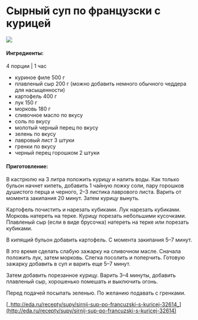 # Сырный суп по французски с курицей

![](https://s-media-cache-ak0.pinimg.com/564x/34/a3/98/34a398d3a1f085d22925140c8cca8b7a.jpg)

#### Ингредиенты:

4 порции \| 1 час

* куриное филе 500 г
* плавленый сыр 200 г \(можно добавить немного обычного чеддера для насыщенности\)
* картофель 400 г
* лук 150 г
* морковь 180 г
* сливочное масло по вкусу
* соль по вкусу
* молотый черный перец по вкусу
* зелень по вкусу
* лавровый лист 3 штуки
* гренки по вкусу
* черный перец горошком 2 штуки

#### Приготовление:

В кастрюлю на 3 литра положить курицу и налить воды. Как только бульон начнет кипеть, добавить 1 чайную ложку соли, пару горошков душистого перца и черного, 2–3 листика лаврового листа. Варить от момента закипания 20 минут. Затем курицу вынуть.

Картофель почистить и нарезать кубиками. Лук нарезать кубиками. Морковь натереть на терке. Курицу порезать небольшими кусочками. Плавленый сыр \(если в виде брусочка\) натереть на терке или порезать кубиками.

В кипящий бульон добавить картофель. С момента закипания 5–7 минут.

В это время сделать слабую зажарку на сливочном масле. Сначала положить лук, затем морковь. Слегка посолить и поперчить. Готовую зажарку добавить в суп и варить еще 5–7 минут.

Затем добавить порезанное курицу. Варить 3–4 минуты, добавить плавленый сыр, хорошенько помешать и выключить огонь.

Перед подачей посыпать зеленью. По желанию подавать с гренками.

[_http://eda.ru/recepty/supy/sirnij-sup-po-francuzski-s-kuricej-32614_](http://eda.ru/recepty/supy/sirnij-sup-po-francuzski-s-kuricej-32614)

